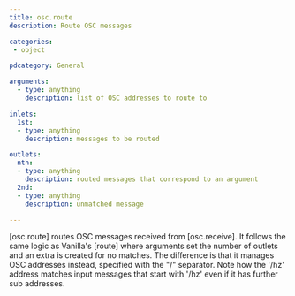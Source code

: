 ```yaml
---
title: osc.route
description: Route OSC messages

categories:
 - object

pdcategory: General

arguments:
  - type: anything
    description: list of OSC addresses to route to

inlets:
  1st:
  - type: anything
    description: messages to be routed

outlets:
  nth:
  - type: anything
    description: routed messages that correspond to an argument
  2nd:
  - type: anything
    description: unmatched message

---
```


[osc.route] routes OSC messages received from [osc.receive]. It follows the same logic as Vanilla's [route] where arguments set the number of outlets and an extra is created for no matches. The difference is that it manages OSC addresses instead, specified with the "/" separator. Note how the '/hz' address matches input messages that start with '/hz' even if it has further sub addresses.


